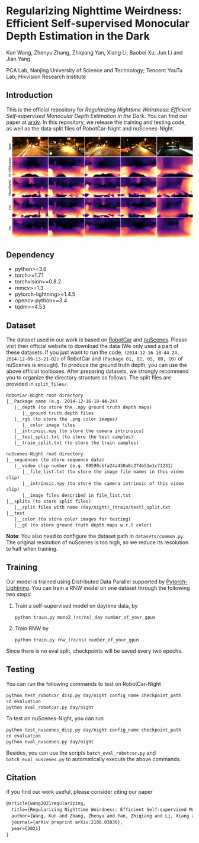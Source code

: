 # Regularizing Nighttime Weirdness: Efficient Self-supervised Monocular Depth Estimation in the Dark
Kun Wang, Zhenyu Zhang, Zhiqiang Yan, Xiang Li, Baobei Xu, Jun Li and Jian Yang

PCA Lab, Nanjing University of Science and Technology; Tencent YouTu Lab; Hikvision Research Institute

## Introduction

This is the official repository for *Regularizing Nighttime Weirdness: Efficient Self-supervised Monocular Depth Estimation in the Dark*. You can find our paper at [arxiv](https://arxiv.org/abs/2108.03830). In this repository, we release the training and testing code, as well as the data split files of RobotCar-Night and nuScenes-Night.

![image-20211002220051137](README.assets/image-20211002220051137.png)

## Dependency

- python>=3.6
- torch>=1.7.1
- torchvision>=0.8.2
- mmcv>=1.3
- pytorch-lightning>=1.4.5
- opencv-python>=3.4
- tqdm>=4.53

## Dataset

The dataset used in our work is based on [RobotCar](https://github.com/ori-mrg/robotcar-dataset-sdk) and [nuScenes](https://github.com/nutonomy/nuscenes-devkit). Please visit their official website to download the data (We only used a part of these datasets. If you just want to run the code, `(2014-12-16-18-44-24, 2014-12-09-13-21-02)` of RobotCar and `(Package 01, 02, 05, 09, 10)` of nuScenes is enough). To produce the ground truth depth, you can use the above official toolboxes. After preparing datasets, we strongly recommend you to organize the directory structure as follows. The split files are provided in `split_files/`.

```
RobotCar-Night root directory
|__Package name (e.g. 2014-12-16-18-44-24)
   |__depth (to store the .npy ground truth depth maps)
      |__ground truth depth files
   |__rgb (to store the .png color images)
      |__color image files
   |__intrinsic.npy (to store the camera intrinsics)
   |__test_split.txt (to store the test samples)
   |__train_split.txt (to store the train samples)
```

```
nuScenes-Night root directory
|__sequences (to store sequence data)
   |__video clip number (e.g. 00590cbfa24a430a8c274b51e1c71231)
      |__file_list.txt (to store the image file names in this video clip)
      |__intrinsic.npy (to store the camera intrinsic of this video clip)
      |__image files described in file_list.txt
|__splits (to store split files)
   |__split files with name (day/night)_(train/test)_split.txt
|__test
   |__color (to store color images for testing)
   |__gt (to store ground truth depth maps w.r.t color)
```

**Note**: You also need to configure the dataset path in `datasets/common.py`. The original resolution of nuScenes is too high, so we reduce its resolution to half when training.

## Training

Our model is trained using Distributed Data Parallel supported by [Pytorch-Lightning](https://github.com/PyTorchLightning/pytorch-lightning). You can train a RNW model on one dataset through the following two steps:

1. Train a self-supervised model on daytime data, by

   ```shell
   python train.py mono2_(rc/ns)_day number_of_your_gpus
   ```

2. Train RNW by

   ```shell
   python train.py rnw_(rc/ns) number_of_your_gpus
   ```

Since there is no eval split, checkpoints will be saved every two epochs.

## Testing

You can run the following commands to test on RobotCar-Night

```shell
python test_robotcar_disp.py day/night config_name checkpoint_path
cd evaluation
python eval_robotcar.py day/night
```

To test on nuScenes-Night, you can run

```shell
python test_nuscenes_disp.py day/night config_name checkpoint_path
cd evaluation
python eval_nuscenes.py day/night
```

Besides, you can use the scripts `batch_eval_robotcar.py` and `batch_eval_nuscenes.py` to automatically execute the above commands.

## Citation

If you find our work useful, please consider citing our paper

```tex
@article{wang2021regularizing,
  title={Regularizing Nighttime Weirdness: Efficient Self-supervised Monocular Depth Estimation in the Dark},
  author={Wang, Kun and Zhang, Zhenyu and Yan, Zhiqiang and Li, Xiang and Xu, Baobei and Li, Jun and Yang, Jian},
  journal={arXiv preprint arXiv:2108.03830},
  year={2021}
}
```




